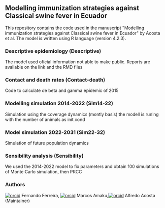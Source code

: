 ## Modelling immunization strategies against Classical swine fever in Ecuador 
This repository contains the code used in the manuscript "Modelling immunization strategies against Classical swine fever in Ecuador" by Acosta et al. The model is written using R language (version 4.2.3).

### Descriptive epidemiology (Descriptive)
The model used oficial information not able to make public.
Reports are available on the link and the RMD files

### Contact and death rates (Contact-death)
Code to calculate de beta and gamma epidemic of 2015

### Modelling simulation 2014-2022 (Sim14-22)
Simulation using the coverage dynamics (montly basis)
the modell is runing with the number of animals as init.cond

### Model simulation 2022-2031 (Sim22-32)
Simulation of future population dynamics

### Sensibility analysis (Sensibility)
We used the 2014-2022 model to fix parameters and obtain 100 simulations of Monte Carlo simulation, then PRCC

### Authors
[![orcid](https://info.orcid.org/wp-content/uploads/2019/11/orcid_16x16.png)](https://orcid.org/0000-0002-9160-7355) Fernando Ferreira,
[![orcid](https://info.orcid.org/wp-content/uploads/2019/11/orcid_16x16.png)](https://orcid.org/0000-0003-4752-6774) Marcos Amaku,[![orcid](https://info.orcid.org/wp-content/uploads/2019/11/orcid_16x16.png)](https://orcid.org/0000-0001-9627-3094) Alfredo Acosta (Maintainer)
